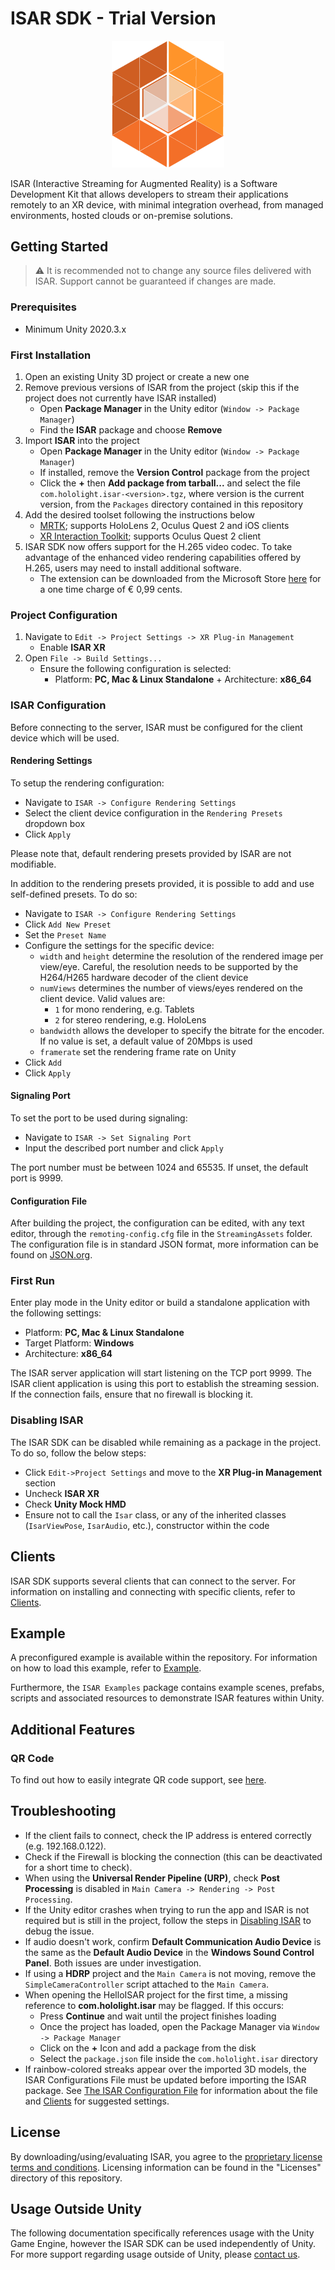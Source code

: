 # ISAR SDK - Trial Version

<p align="center">
    <img src="Docs/images/ISAR_Icon.png" width="180px">
</p>

ISAR (Interactive Streaming for Augmented Reality) is a Software Development Kit that allows developers to stream their applications remotely to an XR device, with minimal integration overhead, from managed environments, hosted clouds or on-premise solutions.

## Getting Started

> :warning: It is recommended not to change any source files delivered with ISAR. Support cannot be guaranteed if changes are made.

### Prerequisites

- Minimum Unity 2020.3.x

### First Installation

1. Open an existing Unity 3D project or create a new one
2. Remove previous versions of ISAR from the project (skip this if the project does not currently have ISAR installed)
    - Open **Package Manager** in the Unity editor (`Window -> Package Manager`)
    - Find the **ISAR** package and choose **Remove**
3. Import **ISAR** into the project
    - Open **Package Manager** in the Unity editor (`Window -> Package Manager`)
    - If installed, remove the **Version Control** package from the project
    - Click the **+** then **Add package from tarball...** and select the file `com.hololight.isar-<version>.tgz`, where version is the current version, from the `Packages` directory contained in this repository
4. Add the desired toolset following the instructions below
    - [MRTK](/Docs/mrtk_extension.md); supports HoloLens 2, Oculus Quest 2 and iOS clients
    - [XR Interaction Toolkit](/Docs/xr_interaction_toolkit.md); supports Oculus Quest 2 client
5. ISAR SDK now offers support for the H.265 video codec. To take advantage of the enhanced video rendering capabilities offered by H.265, users may need to install additional software.
    - The extension can be downloaded from the Microsoft Store [here](https://apps.microsoft.com/store/detail/hevc-video-extensions/9NMZLZ57R3T7?hl=en-us&gl=us) for a one time charge of € 0,99 cents.
    
### Project Configuration

1. Navigate to `Edit -> Project Settings -> XR Plug-in Management`
    - Enable **ISAR XR**
2. Open `File -> Build Settings...`
    - Ensure the following configuration is selected:
        - Platform: **PC, Mac & Linux Standalone** + Architecture: **x86_64**

### ISAR Configuration

Before connecting to the server, ISAR must be configured for the client device which will be used.

#### Rendering Settings

To setup the rendering configuration:

- Navigate to `ISAR -> Configure Rendering Settings`
- Select the client device configuration in the `Rendering Presets` dropdown box
- Click `Apply`

Please note that, default rendering presets provided by ISAR are not modifiable.

In addition to the rendering presets provided, it is possible to add and use self-defined presets. To do so:

- Navigate to `ISAR -> Configure Rendering Settings`
- Click `Add New Preset`
- Set the `Preset Name`
- Configure the settings for the specific device:
    - `width` and `height` determine the resolution of the rendered image per view/eye. Careful, the resolution needs to be supported by the H264/H265 hardware decoder of the client device
    - `numViews` determines the number of views/eyes rendered on the client device. Valid values are:
        - `1` for mono rendering, e.g. Tablets
        - `2` for stereo rendering, e.g. HoloLens
    - `bandwidth` allows the developer to specify the bitrate for the encoder. If no value is set, a default value of 20Mbps is used
    - `framerate` set the rendering frame rate on Unity
- Click `Add`
- Click `Apply`

#### Signaling Port

To set the port to be used during signaling:

- Navigate to `ISAR -> Set Signaling Port`
- Input the described port number and click `Apply`

The port number must be between 1024 and 65535. If unset, the default port is 9999.

#### Configuration File

After building the project, the configuration can be edited, with any text editor, through the `remoting-config.cfg` file in the `StreamingAssets` folder. The configuration file is in standard JSON format, more information can be found on [JSON.org](https://www.json.org/json-en.html).

### First Run

Enter play mode in the Unity editor or build a standalone application with the following settings:

- Platform: **PC, Mac & Linux Standalone**
- Target Platform: **Windows**
- Architecture: **x86_64**

The ISAR server application will start listening on the TCP port 9999. The ISAR client application is using this port to establish the streaming session. If the connection fails, ensure that no firewall is blocking it.

### Disabling ISAR

The ISAR SDK can be disabled while remaining as a package in the project. To do so, follow the below steps:

- Click `Edit->Project Settings` and move to the **XR Plug-in Management** section
- Uncheck **ISAR XR**
- Check **Unity Mock HMD**
- Ensure not to call the `Isar` class, or any of the inherited classes (`IsarViewPose`, `IsarAudio`, etc.), constructor within the code

## Clients

ISAR SDK supports several clients that can connect to the server. For information on installing and connecting with specific clients, refer to [Clients](/Docs/clients.md).

## Example

A preconfigured example is available within the repository. For information on how to load this example, refer to [Example](/Docs/example.md).

Furthermore, the `ISAR Examples` package contains example scenes, prefabs, scripts and associated resources to demonstrate ISAR features within Unity.

## Additional Features

### QR Code

To find out how to easily integrate QR code support, see [here](/Docs/qr_code.md).

## Troubleshooting

- If the client fails to connect, check the IP address is entered correctly (e.g. 192.168.0.122).
- Check if the Firewall is blocking the connection (this can be deactivated for a short time to check).
- When using the **Universal Render Pipeline (URP)**, check **Post Processing** is disabled in `Main Camera -> Rendering -> Post Processing`.
- If the Unity editor crashes when trying to run the app and ISAR is not required but is still in the project, follow the steps in [Disabling ISAR](#disabling-isar) to debug the issue.
- If audio doesn't work, confirm **Default Communication Audio Device** is the same as the **Default Audio Device** in the **Windows Sound Control Panel**. Both issues are under investigation.
- If using a **HDRP** project and the `Main Camera` is not moving, remove the `SimpleCameraController` script attached to the `Main Camera`.
- When opening the HelloISAR project for the first time, a missing reference to **com.hololight.isar** may be flagged. If this occurs:
  - Press **Continue** and wait until the project finishes loading
  - Once the project has loaded, open the Package Manager via `Window -> Package Manager`
  - Click on the **+** Icon and add a package from the disk
  - Select the `package.json` file inside the `com.hololight.isar` directory
-  If rainbow-colored streaks appear over the imported 3D models, the ISAR Configurations File must be updated before importing the ISAR package. See [The ISAR Configuration File](#the-isar-configuration-file) for information about the file and [Clients](/Docs/clients.md) for suggested settings.

## License
By downloading/using/evaluating ISAR, you agree to the [proprietary license terms and conditions](/Licenses/ISAR.txt). Licensing information can be found in the "Licenses" directory of this repository.

## Usage Outside Unity
The following documentation specifically references usage with the Unity Game Engine, however the ISAR SDK can be used independently of Unity. For more support regarding usage outside of Unity, please [contact us](https://holo-light.com/contact).
